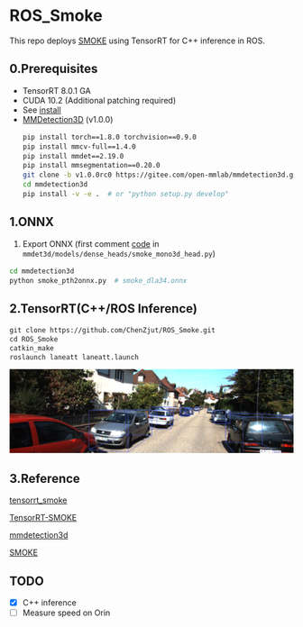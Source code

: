 # ROS_Smoke

This repo deploys [SMOKE](https://github.com/open-mmlab/mmdetection3d/tree/master/configs/smoke) using TensorRT for C++ inference in ROS.

## 0.Prerequisites
- TensorRT 8.0.1 GA
- CUDA 10.2 (Additional patching required)
- See [install](https://github.com/lucastabelini/LaneATT#2-install)
- [MMDetection3D](https://github.com/open-mmlab/mmdetection3d/blob/master/docs/zh_cn/getting_started.md) (v1.0.0)
  ```bash
  pip install torch==1.8.0 torchvision==0.9.0
  pip install mmcv-full==1.4.0
  pip install mmdet==2.19.0
  pip install mmsegmentation==0.20.0
  git clone -b v1.0.0rc0 https://gitee.com/open-mmlab/mmdetection3d.git
  cd mmdetection3d
  pip install -v -e .  # or "python setup.py develop"
  ```

## 1.ONNX
1. Export ONNX (first comment [code](https://github.com/open-mmlab/mmdetection3d/blob/master/mmdet3d/models/dense_heads/smoke_mono3d_head.py#L107-L112) in `mmdet3d/models/dense_heads/smoke_mono3d_head.py`)
```bash
cd mmdetection3d
python smoke_pth2onnx.py  # smoke_dla34.onnx
```

## 2.TensorRT(C++/ROS  Inference)
```
git clone https://github.com/ChenZjut/ROS_Smoke.git
cd ROS_Smoke
catkin_make
roslaunch laneatt laneatt.launch
```
![pic1](./pic/result.png)


## 3.Reference
[tensorrt_smoke](https://github.com/storrrrrrrrm/tensorrt_smoke)

[TensorRT-SMOKE](https://github.com/Yibin122/TensorRT-SMOKE)

[mmdetection3d](https://github.com/open-mmlab/mmdetection3d)

[SMOKE](https://github.com/lzccccc/SMOKE)

## TODO
- [x] C++ inference
- [ ] Measure speed on Orin
